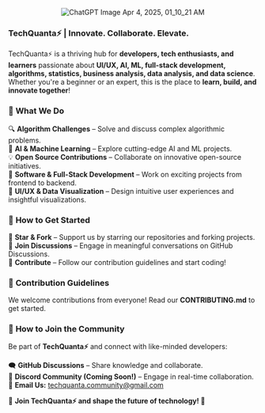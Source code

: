 <div align=center>

![ChatGPT Image Apr 4, 2025, 01_10_21 AM](https://github.com/user-attachments/assets/9c278056-27da-4bf9-8c5e-9f871708199e)

  
</div>





### **TechQuanta⚡ | Innovate. Collaborate. Elevate.**  

TechQuanta⚡ is a thriving hub for **developers, tech enthusiasts, and learners** passionate about **UI/UX, AI, ML, full-stack development, algorithms, statistics, business analysis, data analysis, and data science**. Whether you're a beginner or an expert, this is the place to **learn, build, and innovate together**!  

### 🌟 **What We Do**  
🔍 **Algorithm Challenges** – Solve and discuss complex algorithmic problems.  
🤖 **AI & Machine Learning** – Explore cutting-edge AI and ML projects.  
💡 **Open Source Contributions** – Collaborate on innovative open-source initiatives.  
🚀 **Software & Full-Stack Development** – Work on exciting projects from frontend to backend.  
🎨 **UI/UX & Data Visualization** – Design intuitive user experiences and insightful visualizations.  

### 📌 **How to Get Started**  
🌟 **Star & Fork** – Support us by starring our repositories and forking projects.  
💬 **Join Discussions** – Engage in meaningful conversations on GitHub Discussions.  
🔧 **Contribute** – Follow our contribution guidelines and start coding!  

### 🤝 **Contribution Guidelines**  
We welcome contributions from everyone! Read our **CONTRIBUTING.md** to get started.  

### 🔗 **How to Join the Community**  
Be part of **TechQuanta⚡** and connect with like-minded developers:  

🗨️ **GitHub Discussions** – Share knowledge and collaborate.  
💬 **Discord Community (Coming Soon!)** – Engage in real-time collaboration.  
📧 **Email Us:** techquanta.community@gmail.com  

📌 **Join TechQuanta⚡ and shape the future of technology! 🚀**


